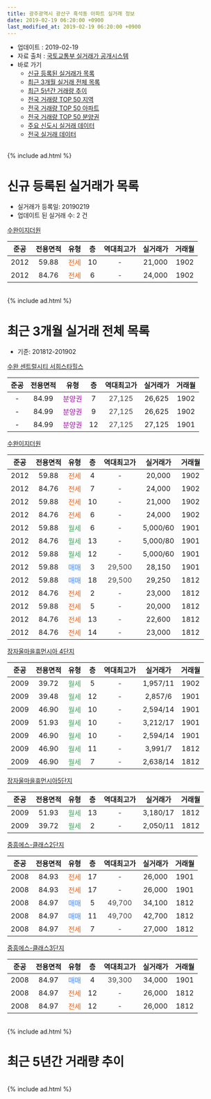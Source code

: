```yaml
---
title: 광주광역시 광산구 흑석동 아파트 실거래 정보
date: 2019-02-19 06:20:00 +0900
last_modified_at: 2019-02-19 06:20:00 +0900
---
```


* 업데이트 : 2019-02-19
* 자료 출처 : [국토교통부 실거래가 공개시스템](http://rt.molit.go.kr)
* 바로 가기
    * [신규 등록된 실거래가 목록](#신규-등록된-실거래가-목록)
    * [최근 3개월 실거래 전체 목록](#최근-3개월-실거래-전체-목록)
    * [최근 5년간 거래량 추이](#최근-5년간-거래량-추이)
    * [전국 거래량 TOP 50 지역](https://inasie.github.io/apt-trade-info/최근-3개월-전국에서-가장-거래가-많이-발생한-지역)
    * [전국 거래량 TOP 50 아파트](https://inasie.github.io/apt-trade-info/최근-3개월-전국에서-가장-거래가-많이-발생한-아파트)
    * [전국 거래량 TOP 50 분양권](https://inasie.github.io/apt-trade-info/최근-3개월-전국에서-가장-거래가-많이-발생한-분양권)
    * [주요 신도시 실거래 데이터](https://inasie.github.io/apt-trade-info/주요-신도시)
    * [전국 실거래 데이터](https://inasie.github.io/apt-trade-info/전국)
<br>
{% include ad.html %}
<br>

# 신규 등록된 실거래가 목록
* 실거래가 등록일: 20190219
* 업데이트 된 실거래 수: 2 건


[수완이지더원](https://search.naver.com/search.naver?query=%EA%B4%91%EC%A3%BC%EA%B4%91%EC%97%AD%EC%8B%9C+%EA%B4%91%EC%82%B0%EA%B5%AC+%ED%9D%91%EC%84%9D%EB%8F%99+%EC%88%98%EC%99%84%EC%9D%B4%EC%A7%80%EB%8D%94%EC%9B%90)

|준공|전용면적|유형|층|역대최고가|실거래가|거래월|
|:---:|:---:|:---:|:---:|:---:|:---:|:---:|
|2012|59.88|<span style="color:#ff5a00">전세</span>|10|<span style="color:#444444">-</span>|21,000|1902|
|2012|84.76|<span style="color:#ff5a00">전세</span>|6|<span style="color:#444444">-</span>|24,000|1902|


<br>
{% include ad.html %}
<br>

# 최근 3개월 실거래 전체 목록
* 기준: 201812-201902


[수완 센트럴시티 서희스타힐스](https://search.naver.com/search.naver?query=%EA%B4%91%EC%A3%BC%EA%B4%91%EC%97%AD%EC%8B%9C+%EA%B4%91%EC%82%B0%EA%B5%AC+%ED%9D%91%EC%84%9D%EB%8F%99+%EC%88%98%EC%99%84+%EC%84%BC%ED%8A%B8%EB%9F%B4%EC%8B%9C%ED%8B%B0+%EC%84%9C%ED%9D%AC%EC%8A%A4%ED%83%80%ED%9E%90%EC%8A%A4)

|준공|전용면적|유형|층|역대최고가|실거래가|거래월|
|:---:|:---:|:---:|:---:|:---:|:---:|:---:|
|-|84.99|<span style="color:#9C11A5">분양권</span>|7|<span style="color:#444444">27,125</span>|26,625|1902|
|-|84.99|<span style="color:#9C11A5">분양권</span>|9|<span style="color:#444444">27,125</span>|26,625|1902|
|-|84.99|<span style="color:#9C11A5">분양권</span>|12|<span style="color:#444444">27,125</span>|27,125|1901|

[수완이지더원](https://search.naver.com/search.naver?query=%EA%B4%91%EC%A3%BC%EA%B4%91%EC%97%AD%EC%8B%9C+%EA%B4%91%EC%82%B0%EA%B5%AC+%ED%9D%91%EC%84%9D%EB%8F%99+%EC%88%98%EC%99%84%EC%9D%B4%EC%A7%80%EB%8D%94%EC%9B%90)

|준공|전용면적|유형|층|역대최고가|실거래가|거래월|
|:---:|:---:|:---:|:---:|:---:|:---:|:---:|
|2012|59.88|<span style="color:#ff5a00">전세</span>|4|<span style="color:#444444">-</span>|20,000|1902|
|2012|84.76|<span style="color:#ff5a00">전세</span>|7|<span style="color:#444444">-</span>|24,000|1902|
|2012|59.88|<span style="color:#ff5a00">전세</span>|10|<span style="color:#444444">-</span>|21,000|1902|
|2012|84.76|<span style="color:#ff5a00">전세</span>|6|<span style="color:#444444">-</span>|24,000|1902|
|2012|59.88|<span style="color:#34a853">월세</span>|6|<span style="color:#444444">-</span>|5,000/60|1901|
|2012|84.76|<span style="color:#34a853">월세</span>|13|<span style="color:#444444">-</span>|5,000/80|1901|
|2012|59.88|<span style="color:#34a853">월세</span>|12|<span style="color:#444444">-</span>|5,000/60|1901|
|2012|59.88|<span style="color:#4285f3">매매</span>|3|<span style="color:#444444">29,500</span>|28,150|1901|
|2012|59.88|<span style="color:#4285f3">매매</span>|18|<span style="color:#444444">29,500</span>|29,250|1812|
|2012|84.76|<span style="color:#ff5a00">전세</span>|2|<span style="color:#444444">-</span>|23,000|1812|
|2012|59.88|<span style="color:#ff5a00">전세</span>|5|<span style="color:#444444">-</span>|20,000|1812|
|2012|84.76|<span style="color:#ff5a00">전세</span>|13|<span style="color:#444444">-</span>|22,600|1812|
|2012|84.76|<span style="color:#ff5a00">전세</span>|14|<span style="color:#444444">-</span>|23,000|1812|

[장자울마을휴먼시아 4단지](https://search.naver.com/search.naver?query=%EA%B4%91%EC%A3%BC%EA%B4%91%EC%97%AD%EC%8B%9C+%EA%B4%91%EC%82%B0%EA%B5%AC+%ED%9D%91%EC%84%9D%EB%8F%99+%EC%9E%A5%EC%9E%90%EC%9A%B8%EB%A7%88%EC%9D%84%ED%9C%B4%EB%A8%BC%EC%8B%9C%EC%95%84+4%EB%8B%A8%EC%A7%80)

|준공|전용면적|유형|층|역대최고가|실거래가|거래월|
|:---:|:---:|:---:|:---:|:---:|:---:|:---:|
|2009|39.72|<span style="color:#34a853">월세</span>|5|<span style="color:#444444">-</span>|1,957/11|1902|
|2009|39.48|<span style="color:#34a853">월세</span>|12|<span style="color:#444444">-</span>|2,857/6|1901|
|2009|46.90|<span style="color:#34a853">월세</span>|10|<span style="color:#444444">-</span>|2,594/14|1901|
|2009|51.93|<span style="color:#34a853">월세</span>|10|<span style="color:#444444">-</span>|3,212/17|1901|
|2009|46.90|<span style="color:#34a853">월세</span>|10|<span style="color:#444444">-</span>|2,594/14|1901|
|2009|46.90|<span style="color:#34a853">월세</span>|11|<span style="color:#444444">-</span>|3,991/7|1812|
|2009|46.90|<span style="color:#34a853">월세</span>|7|<span style="color:#444444">-</span>|2,638/14|1812|

[장자울마을휴먼시아5단지](https://search.naver.com/search.naver?query=%EA%B4%91%EC%A3%BC%EA%B4%91%EC%97%AD%EC%8B%9C+%EA%B4%91%EC%82%B0%EA%B5%AC+%ED%9D%91%EC%84%9D%EB%8F%99+%EC%9E%A5%EC%9E%90%EC%9A%B8%EB%A7%88%EC%9D%84%ED%9C%B4%EB%A8%BC%EC%8B%9C%EC%95%845%EB%8B%A8%EC%A7%80)

|준공|전용면적|유형|층|역대최고가|실거래가|거래월|
|:---:|:---:|:---:|:---:|:---:|:---:|:---:|
|2009|51.93|<span style="color:#34a853">월세</span>|13|<span style="color:#444444">-</span>|3,180/17|1812|
|2009|39.72|<span style="color:#34a853">월세</span>|2|<span style="color:#444444">-</span>|2,050/11|1812|

[중흥에스-클래스2단지](https://search.naver.com/search.naver?query=%EA%B4%91%EC%A3%BC%EA%B4%91%EC%97%AD%EC%8B%9C+%EA%B4%91%EC%82%B0%EA%B5%AC+%ED%9D%91%EC%84%9D%EB%8F%99+%EC%A4%91%ED%9D%A5%EC%97%90%EC%8A%A4-%ED%81%B4%EB%9E%98%EC%8A%A42%EB%8B%A8%EC%A7%80)

|준공|전용면적|유형|층|역대최고가|실거래가|거래월|
|:---:|:---:|:---:|:---:|:---:|:---:|:---:|
|2008|84.93|<span style="color:#ff5a00">전세</span>|17|<span style="color:#444444">-</span>|26,000|1901|
|2008|84.93|<span style="color:#ff5a00">전세</span>|17|<span style="color:#444444">-</span>|26,000|1901|
|2008|84.97|<span style="color:#4285f3">매매</span>|5|<span style="color:#444444">49,700</span>|34,100|1812|
|2008|84.97|<span style="color:#4285f3">매매</span>|11|<span style="color:#444444">49,700</span>|42,700|1812|
|2008|84.97|<span style="color:#ff5a00">전세</span>|7|<span style="color:#444444">-</span>|27,000|1812|

[중흥에스-클래스3단지](https://search.naver.com/search.naver?query=%EA%B4%91%EC%A3%BC%EA%B4%91%EC%97%AD%EC%8B%9C+%EA%B4%91%EC%82%B0%EA%B5%AC+%ED%9D%91%EC%84%9D%EB%8F%99+%EC%A4%91%ED%9D%A5%EC%97%90%EC%8A%A4-%ED%81%B4%EB%9E%98%EC%8A%A43%EB%8B%A8%EC%A7%80)

|준공|전용면적|유형|층|역대최고가|실거래가|거래월|
|:---:|:---:|:---:|:---:|:---:|:---:|:---:|
|2008|84.97|<span style="color:#4285f3">매매</span>|4|<span style="color:#444444">39,300</span>|34,000|1901|
|2008|84.97|<span style="color:#ff5a00">전세</span>|12|<span style="color:#444444">-</span>|26,000|1812|
|2008|84.97|<span style="color:#ff5a00">전세</span>|12|<span style="color:#444444">-</span>|26,000|1812|


<br>
{% include ad.html %}
<br>

# 최근 5년간 거래량 추이


<div style="width:100%;">
    <canvas id="deal_progress" height="200"></canvas>
</div>

<script>
new Chart(document.getElementById("deal_progress"), {
    type: 'line',
    data: {
        labels: ['201402','201403','201404','201405','201406','201407','201408','201409','201410','201411','201412','201501','201502','201503','201504','201505','201506','201507','201508','201509','201510','201511','201512','201601','201602','201603','201604','201605','201606','201607','201608','201609','201610','201611','201612','201701','201702','201703','201704','201705','201706','201707','201708','201709','201710','201711','201712','201801','201802','201803','201804','201805','201806','201807','201808','201809','201810','201811','201812','201901','201902'],
        datasets: [{
            label: '매매',
            pointRadius: 1,
            data: [7, 9, 7, 8, 9, 20, 22, 27, 14, 11, 5, 6, 11, 8, 6, 7, 5, 3, 4, 8, 9, 11, 7, 5, 5, 14, 3, 9, 4, 10, 3, 5, 20, 11, 4, 7, 8, 7, 4, 6, 10, 3, 8, 7, 5, 10, 4, 9, 8, 9, 7, 9, 5, 11, 13, 11, 10, 4, 3, 3, 2],
            borderColor: "rgba(255, 201, 14, 1)",
            backgroundColor: "rgba(255, 201, 14, 0.5)",
            fill: false,
            lineTension: 0
        },{
            label: '전월세',
            pointRadius: 1,
            data: [18, 9, 5, 7, 12, 11, 19, 14, 22, 11, 4, 9, 3, 7, 9, 5, 16, 9, 64, 18, 13, 11, 11, 12, 15, 11, 11, 6, 12, 12, 12, 10, 24, 7, 8, 8, 6, 6, 7, 3, 5, 6, 56, 17, 12, 13, 10, 5, 6, 10, 11, 15, 5, 9, 9, 10, 11, 8, 11, 9, 5],
            borderColor: "rgba(0, 141, 185, 1)",
            backgroundColor: "rgba(0, 141, 185, 0.5)",
            fill: false,
            lineTension: 0
        }
        ]
    },
    options: {
        responsive: true,
        title: {
            display: false
        },
        tooltips: {
            mode: 'index',
            intersect: false
        },
        hover: {
            mode: 'nearest',
            intersect: true
        },
        scales: {
            xAxes: [{
                display: true,
                scaleLabel: {
                    display: true,
                    labelString: '년/월'
                }
            }],
            yAxes: [{
                display: true,
                ticks: {
                    suggestedMin: 0,
                },
                scaleLabel: {
                    display: true,
                    labelString: '실거래 수'
                }
            }]
        }
    }
});

</script>


<br>
{% include ad.html %}
<br>

